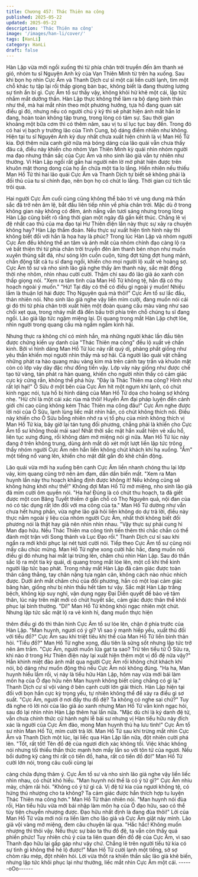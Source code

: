 ```yaml
---
title: Chương 457: Thác Thiên ma công
published: 2025-05-22
updated: 2025-05-22
description: 'Thác Thiên ma công'
image: '/images/han-li/cover/'
tags: [HanLi]
category: HanLi
draft: false
---
```


Hàn Lập vừa mới ngồi xuống thì từ phía chân trời truyền đến âm
thanh xé gió, nhóm tu sĩ Nguyên Anh kỳ của Vạn Thiên Minh từ
trên hạ xuống.
Sau khi bọn họ nhìn Cực Âm và Thanh Dịch cư sĩ một cái liền
cười lạnh, tìm một chỗ khác tụ tập lại rồi thấp giọng bàn bạc,
không biết là đang thương lượng sự tình ẩn bí gì.
Cực Âm tổ sư thấy vậy, không khỏi hừ khẽ một cái, lập tức nhắm
mắt dưỡng thần.
Hàn Lập thực không thể làm ra bộ dạng bình thản như thế, mà
hai mắt nhìn theo một phương hướng, tựa hồ đang quan sát điều
gì đó, nhưng nếu có người chú ý kỹ thì sẽ phát hiện ánh mắt hắn
lơ đang, hoàn toàn không tập trung, trong lòng có tâm sự.
Sau thời gian khoảng một bữa cơm thì có thêm năm, sau vị tu sĩ
lục tục bay đến.
Trong đó có hai vị bạch y trưởng lão của Tinh Cung, bộ dáng
điềm nhiên như không. Hiện tại tu sĩ Nguyên Anh kỳ duy nhất
chưa xuất hiện chính là vị Man Hồ Tử kia.
Đợi thêm nửa canh giờ nữa mà bóng dáng của lão quái vẫn chưa
thấy đâu cả, điều này khiến cho nhóm Vạn Thiên Minh kỳ quái
nhìn nhóm người ma đạo nhưng thần sắc của Cực Âm và nho
sinh lão giả vẫn tự nhiên như thường.
Vì Hàn Lập ngồi rất gần hai người nên lờ mờ phát hiện được trên
khuôn mặt thong dong của họ ẩn chứa một tia lo lắng.
Hiển nhiên nếu thiếu Man Hồ Tử thì hai lão quái Cực Âm và
Thanh Dịch tự biết sẽ không phải là đối thủ của tu sĩ chính đạo,
nên bọn họ có chút lo lắng.
Thời gian cứ tích tắc trôi qua.

Hai người Cực Âm cuối cùng cũng không thể bảo trì vẻ ung dung
mà thần sắc đã trở nên âm lệ, bắt đầu liên tiếp nhìn về phía chân
trời.
Mặc dù ở trong không gian này không có đêm, ánh nắng vẫn tươi
sáng nhưng trong lòng Hàn Lập cũng biết rõ rằng thời gian một
ngày đã gần kết thúc.
Chẳng lẽ vị đệ nhất cao thủ của ma đạo tại Hư Thiên điện lần này
thực sự xảy ra chuyện không hay? Hàn Lập thầm đoán.
Nếu thực sự xuất hiện tình hình này thì không biết đối với hắn là
họa hay là phúc?
Trong lúc Hàn Lập và nhóm người Cực Âm đều không thể an tâm
và ánh mắt của nhóm chính đạo càng lộ ra vẻ bất thiện thì từ phía
chân trời truyền đên âm thanh bén nhọn như muốn xuyên thủng
sắt đá, như sóng lớn cuồn cuộn, từng đợt từng đợt hung mãnh,
chấn động tất cả tu sĩ đang ngồi, khiến cho mọi người lộ xuất vẻ
hoảng sợ.
Cực Âm tổ sư và nho sinh lão giả nghe thấy âm thanh này, sắc
mặt đồng thời nhẹ nhõm, nhìn nhau cười cười.
Thậm chí sau đó lão giả áo xanh còn thấp giọng nói.
"Xem ra tâm tình của Man Hồ Tử không tệ, hẳn đã có thu hoạch
ngoài ý muốn."
"Hừ! Tại đây có thể có điều gì ngoài ý muốn! Nhiều lắm là thuận
lợi hái được Thọ Nguyên quả mà thôi!" Cực Âm tổ sư lắc đầu,
thản nhiên nói.
Nho sinh lão giả nghe vậy liền mỉm cười, đang muốn nói cái gì đó
thì từ phía chân trời xuất hiện một đoàn quang cầu màu vàng như
sao chổi xẹt qua, trong nháy mắt đã đến bầu trời phía trên chỗ
chúng tu sĩ đang ngồi. Lão giả lập tức ngậm miệng lại.
Dị quang trong mắt Hàn Lập chợt lóe, nhìn người trong quang
cầu mà ngấm ngầm kinh hãi.

Nhưng thực ra không chỉ có mình hắn, mà những người khác lần
đầu tiên được chứng kiến uy danh của "Thác Thiên ma công" đều
lộ xuất vẻ chấn kinh.
Bởi vì hình dáng Man Hồ Tử lúc này rất quỷ dị, phảng phất giống
như yêu thần khiến mọi người nhìn thấy mà sợ hãi.
Cả người lão quái vật chẳng những phát ra hào quang màu vàng
kim mà trên cánh tay trần và khuôn mặt còn có lớp vảy dày đặc
như đồng tiền vậy.
Lớp vảy này giống như được chế tạo từ vàng, tán phát ra hàn
quang, khiến cho người nhìn thấy có cảm giác cực kỳ cứng rắn,
không thể phá hủy.
"Đây là Thác Thiên ma công? Hình như rất lợi hại!" Ô Sửu ở một
bên của Cực Âm hít một ngụm khí lạnh, có chút kinh ngạc nói,
tựa hồ bị hình dáng của Man Hồ Tử dọa cho hoảng sợ không
nhẹ.
"Hừ chỉ là một cái xác rùa mà thôi! Huyền Âm đại pháp luyện đến
cảnh giới chí cao cũng không kém Thác Thiên ma công đâu!" Cực
Âm nghe được lời nói của Ô Sửu, lạnh lùng liếc mắt nhìn hắn, có
chút không thích nói.
Điều này khiến cho Ô Sửu bỗng nhiên nhớ ra vị tổ phụ của mình
không thích vị Man Hồ Tử kia, bây giờ lại tán tụng đối phương,
chẳng phải là khiến cho Cực Âm tổ sư không thoải mái sao!
Nhất thời sắc mặt hắn xuất hiện vẻ xấu hổ, liên tục xưng đúng, rồi
không dám mở miệng nói gì nữa.
Man Hồ Tử lúc này đang ở trên không trung, dùng ánh mắt dò xét
một lượt liền lập tức trông thấy nhóm người Cực Âm nên hắn liền
không chút khách khí hạ xuống.
"Ầm" một tiếng nổ vang lên, khiến cho mặt đất gần đó khẽ chấn
động.

Lão quái vừa mới hạ xuống bên cạnh Cực Âm liền nhanh chóng
thu lại lớp vảy, kim quang cũng trở nên ảm đạm, dần dần biến
mất.
"Xem ra Man huynh lần này thu hoạch khẳng định được không ít!
Nếu không cũng sẽ không hứng khởi như thế!" Không đợi Man Hồ
Tử mở miệng, nho sinh lão giả đã mỉm cười ôm quyền nói.
"Ha ha! Đúng là có chút thu hoạch, ta đã giết được một con Băng
Tuyết thiềm ở gần chỗ có Thọ Nguyên quả, nội đan của nó có tác
dụng rất lớn đối với ma công của ta." Man Hồ Tử dường như vẫn
chưa hết hưng phấn, vừa nghe lão giả hỏi liền không do dự trả
lời, điều này thực nằm ngoài ý liệu của nhóm người Cực Âm, nhất
thời không biết đối phương nói là thật hay giả nên nhìn nhìn nhau.
"Vậy thực sự phải cung hỉ Man đạo hữu. Nếu Thác Thiên ma công
tinh tiến thêm thì chắc chắn có thể đánh một trận với Song thánh
và Lục Đạo rồi." Thanh Dịch cư sĩ sau khi ngẩn ra mới khôi phục
lại nét tươi cười nói.
Tiếp theo Cực Âm tổ sư cũng nói mấy câu chúc mừng.
Man Hồ Tử nghe xong cười hắc hắc, đang muốn nói điều gì đó
nhưng hai mắt lại trừng lên, chăm chú nhìn Hàn Lập.
Sau đó thần sắc lộ ra một tia kỳ quái, dị quang trong mắt lóe lên,
một cổ khí thể kinh người lập tức bạo phát.
Trong nháy mắt Hàn Lập đã cảm giác được toàn thân căng thẳng,
tay chân nặng tựa ngàn cân, không cách nào nhúc nhích được.
Dưới ánh mắt chăm chú của đối phương, hắn có một loại cảm
giác băng hàn, giống như bị nhìn thấu hết tâm tư vậy.
Sắc mặt Hàn Lập trắng bệch, không kịp suy nghĩ, vận dụng ngay
Đại Diễn quyết để bảo vệ tâm thân, lúc này trên mặt mới có chút
huyết sắc, cảm giác được thân thể khôi phục lại bình thường.
"Di!" Man Hồ Tử không khỏi ngạc nhiên một chút.
Nhưng lập tức sắc mặt lộ ra vẻ kinh hỉ, đang muốn thực hiện

thêm điều gì đó thì thân hình Cực Âm tổ sư lóe lên, chặn ở phía
trước của Hàn Lập.
"Man huynh, ngươi có ý gì? Vì sao ỷ mạnh hiếp yếu, xuất thủ đối
với tiểu đồ?" Cực Âm sau khi triệt tiêu khí thể của Man Hồ Tử liền
bình thản hỏi.
"Tiểu đồ?" Man Hồ Tử nghe xong, đầu tiên là sửng sốt nhưng lập
tức trở nên âm trầm.
"Cực Âm, ngươi muốn lừa gạt ta sao? Trừ tên tiểu tử Ô Sửu ra,
khi nào ở trong Hư Thiên điện này lại xuất hiện thêm một vị đồ đệ
nữa vậy?" Hắn khinh miệt đảo ánh mắt qua người Cực Âm rồi
không chút khách khí nói, bộ dáng như muốn động thủ nếu Cực
Âm nói không đúng.
"Ha ha, Man huynh hiểu lầm rồi, vị này là tiểu hữu Hàn Lập, hôm
nay vừa mới bái làm môn hạ của Ô đạo hữu nên Man huynh
không biết cũng chẳng có gì lạ." Thanh Dịch cư sĩ vội vàng ở bên
cạnh cười lớn giải thích.
Hàn Lập hiện tại đối với bọn hắn cực kỳ trọng yếu, tự nhiên không
thể để xảy ra điều gì sơ suất.
"Cực Âm, ngươi ở nơi đây thu đồ đệ? Ta không có nghe sai chứ?"
Tuy đã nghe rõ lời nói của lão giả áo xanh nhưng Man Hồ Tử vẫn
kinh ngạc hỏi, sau đó lại nhìn nhìn Hàn Lập thêm hai lần nữa.
"Mặc dù chỉ là ký danh đệ tử, vẫn chưa chính thức cử hành nghi
lễ bái sư nhưng vị Hàn tiểu hữu này đích xác là người của Cực
Âm đảo, mong Man huynh thủ hạ lưu tình!" Cực Âm tổ sư nhìn
Man Hồ Tử, mỉm cười trả lời.
Man Hồ Tử sau khi trừng mắt nhìn Cực Âm và Thanh Dịch một
lúc, lại liếc qua Hàn Lập lần nữa, đột nhiên cười phá lên.
"Tốt, rất tốt! Tên đồ đệ của ngươi đích xác không tồi. Việc khác
không nói nhưng tối thiểu thần thức mạnh hơn mấy lần so với tôn
tử của ngươi. Nếu bồi dưỡng kỹ càng thì rất có tiền đồ, haha, rất
có tiền đồ đó!" Man Hồ Tử cười lớn nói, trong câu cuối cùng lại

càng chứa đựng thâm ý.
Cực Âm tổ sư và nho sinh lão giả nghe vậy liền liếc nhìn nhau, có
chút khó hiểu.
"Man huynh nói thế là có ý tứ gì?" Cực Âm nhíu mày, chậm rãi
hỏi.
"Không có ý tứ gì cả. Vị đệ tử kia của ngươi không tệ, có hứng thú
nhượng cho ta không? Ta cảm giác được hắn thích hợp tu luyện
Thác Thiên ma công hơn." Man Hồ Tử thản nhiên nói.
"Man huynh nói đùa rồi, Hàn tiểu hữu vừa mới bái nhập làm môn
hạ của Ô đạo hữu, sao có thể tùy tiện chuyển nhượng được. Đạo
hữu nhất định là đang đùa thôi!"
Lời của Man Hồ Tử vừa mới nói ra liền làm cho lão giả và Cực
Âm giật nảy mình. Lão giả vội vàng mở miệng, đem câu chuyện
lái qua.
"Hắc hắc! Không muốn nhượng thì thôi vậy. Nếu thực sự bảo ta
thu đồ đệ, ta vẫn còn thấy quá phiền phức! Tuy nhiên chủ ý của ta
liên quan đến đồ đệ của Cực Âm, vì sao Thanh đạo hữu lại gấp
gáp như vậy chứ. Chẳng lẽ trên người tiểu tử kia có sự tình gì
không thể hé lộ được!" Man Hồ Tử cười lạnh một tiếng, sờ sợ
chòm râu mép, đột nhiên hỏi.
Lời vừa thốt ra khiến thần sắc lão giả khẽ biến, nhưng lập tức
khôi phục lại như thường, liếc mắt nhìn Cực Âm một cái.
------oOo------
